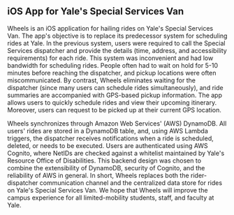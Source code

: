 ## iOS App for Yale's Special Services Van

Wheels is an iOS application for hailing rides on Yale's Special Services Van. The app's objective is to replace its predecessor system for scheduling rides at Yale. In the previous system, users were required to call the Special Services dispatcher and provide the details (time, address, and accessibility requirements) for each ride. This system was inconvenient and had low bandwidth for scheduling rides. People often had to wait on hold for 5-10 minutes before reaching the dispatcher, and pickup locations were often miscommunicated. By contrast, Wheels eliminates waiting for the dispatcher (since many users can schedule rides simultaneously), and ride summaries are accompanied with GPS-based pickup information. The app allows users to quickly schedule rides and view their upcoming itinerary. Moreover, users can request to be picked up at their current GPS location.

Wheels synchronizes through Amazon Web Services' (AWS) DynamoDB. All users' rides are stored in a DynamoDB table, and, using AWS Lambda triggers, the dispatcher receives notifications when a ride is scheduled, deleted, or needs to be executed. Users are authenticated using AWS Cognito, where NetIDs are checked against a whitelist maintained by Yale's Resource Office of Disabilities. This backend design was chosen to combine the extensibility of DynamoDB, security of Cognito, and the reliability of AWS in general. In short, Wheels replaces both the rider-dispatcher communication channel and the centralized data store for rides on Yale's Special Services Van. We hope that Wheels will improve the campus experience for all limited-mobility students, staff, and faculty at Yale.
